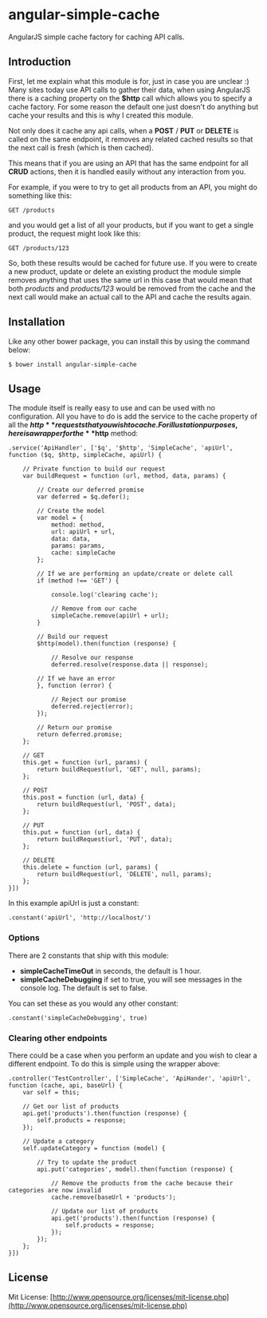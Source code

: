 # angular-simple-cache
AngularJS simple cache factory for caching API calls.

## Introduction
First, let me explain what this module is for, just in case you are unclear :)
Many sites today use API calls to gather their data, when using AngularJS there is a caching property on the **$http** call which allows you to specify a cache factory. For some reason the default one just doesn't do anything but cache your results and this is why I created this module.

Not only does it cache any api calls, when a **POST** / **PUT** or **DELETE** is called on the same endpoint, it removes any related cached results so that the next call is fresh (which is then cached).

This means that if you are using an API that has the same endpoint for all **CRUD** actions, then it is handled easily without any interaction from you.

For example, if you were to try to get all products from an API, you might do something like this:

```
GET /products
```

and you would get a list of all your products, but if you want to get a single product, the request might look like this:

```
GET /products/123
```

So, both these results would be cached for future use.
If you were to create a new product, update or delete an existing product the module simple removes anything that uses the same url in this case that would mean that both *products* and *products/123* would be removed from the cache and the next call would make an actual call to the API and cache the results again.

## Installation

Like any other bower package, you can install this by using the command below:

```
$ bower install angular-simple-cache
```

## Usage

The module itself is really easy to use and can be used with no configuration.
All you have to do is add the service to the cache property of all the **$http** requests that you wish to cache.
For illustation purposes, here is a wrapper for the **$http** method:

```
.service('ApiHandler', ['$q', '$http', 'SimpleCache', 'apiUrl', function ($q, $http, simpleCache, apiUrl) {

    // Private function to build our request
    var buildRequest = function (url, method, data, params) {

        // Create our deferred promise
        var deferred = $q.defer();

        // Create the model
        var model = {
            method: method,
            url: apiUrl + url,
            data: data,
            params: params,
            cache: simpleCache
        };

        // If we are performing an update/create or delete call
        if (method !== 'GET') {

            console.log('clearing cache');

            // Remove from our cache
            simpleCache.remove(apiUrl + url);
        }

        // Build our request
        $http(model).then(function (response) {

            // Resolve our response
            deferred.resolve(response.data || response);

        // If we have an error
        }, function (error) {

            // Reject our promise
            deferred.reject(error);
        });

        // Return our promise
        return deferred.promise;
    };

    // GET
    this.get = function (url, params) {
        return buildRequest(url, 'GET', null, params);
    };

    // POST
    this.post = function (url, data) {
        return buildRequest(url, 'POST', data);
    };

    // PUT
    this.put = function (url, data) {
        return buildRequest(url, 'PUT', data);
    };

    // DELETE
    this.delete = function (url, params) {
        return buildRequest(url, 'DELETE', null, params);
    };
}])
```

In this example apiUrl is just a constant:

```
.constant('apiUrl', 'http://localhost/')
```

### Options

There are 2 constants that ship with this module:

* **simpleCacheTimeOut** in seconds, the default is 1 hour.
* **simpleCacheDebugging** if set to true, you will see messages in the console log. The default is set to false.

You can set these as you would any other constant:

```
.constant('simpleCacheDebugging', true)
```

### Clearing other endpoints

There could be a case when you perform an update and you wish to clear a different endpoint. To do this is simple using the wrapper above:

```
.controller('TestController', ['SimpleCache', 'ApiHander', 'apiUrl', function (cache, api, baseUrl) {
    var self = this;

    // Get our list of products
    api.get('products').then(function (response) {
        self.products = response;
    });

    // Update a category
    self.updateCategory = function (model) {

        // Try to update the product
        api.put('categories', model).then(function (response) {

            // Remove the products from the cache because their categories are now invalid
            cache.remove(baseUrl + 'products');

            // Update our list of products
            api.get('products').then(function (response) {
                self.products = response;
            });
        });
    };
}])
```

## License

Mit License: [http://www.opensource.org/licenses/mit-license.php](http://www.opensource.org/licenses/mit-license.php)
